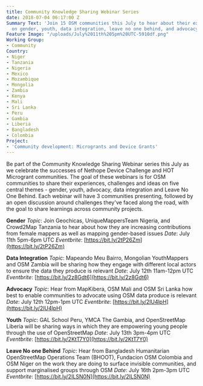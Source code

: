 ```yaml
---
title: Community Knowledge Sharing Webinar Series
date: 2018-07-04 06:17:00 Z
Summary Text: 'Join 15 OSM communities this July to hear about their experiences focusing
  on gender, youth, data integration, leave no one behind, and advocacy. '
Feature Image: "/uploads/July%2011th%205pm%20UTC-5910df.png"
Working Group:
- Community
Country:
- Niger
- Tanzania
- Nigeria
- Mexico
- Mozambique
- Mongolia
- Zambia
- Kenya
- Mali
- Sri Lanka
- Peru
- Gambia
- Liberia
- Bangladesh
- Colombia
Project:
- 'Community development: Microgrants and Device Grants'
---
```


Be part of the Community Knowledge Sharing Webinar series this July as we celebrate the successes of Nethope Device Challenge and HOT Microgrant communities. The goal of these webinars is for OSM communities to share their experiences, challenges and ideas on five central themes - gender, youth, advocacy, data integration and Leave No One Behind. Each webinar will have 3 communities presenting, followed by an open discussion around challenges they've faced along the road, with the goal to share learnings across community projects.

**Gender**
*Topic*: Join Geochicas, UniqueMappersTeam Nigeria, and Crowd2Map Tanzania to hear about how they are increasing contributions from female mappers as well as mapping gender-based issues
*Date*: July 11th 5pm-6pm UTC
*Eventbrite*: [https://bit.ly/2tP26Zm](https://bit.ly/2tP26Zm)

**Data Integration**
*Topic*: Mapeando Meu Bairro, Mongolian YouthMappers and OSM Zambia will be sharing how they engage with different local actors to ensure the data they produce is relevant
*Date*: July 12th 11am-12pm UTC
*Eventbrite*: [https://bit.ly/2z8Gdt6](https://bit.ly/2z8Gdt6)

**Advocacy**
*Topic*: Hear from MapKibera, OSM Mali and OSM Sri Lanka   how best to enable communities to advocate using OSM data produce is relevant
*Date*: July 12th 12pm-1pm UTC
*Eventbrite*: [https://bit.ly/2lU4lpH](https://bit.ly/2lU4lpH)

**Youth**
*Topic*: GAL School Peru, YMCA The Gambia, and OpenStreetMap Liberia will be sharing ways in which they are empowering young people through the use of OpenStreetMap
*Date*: July 13th 3pm-4pm UTC
*Eventbrite*: [https://bit.ly/2KtT7Y0](https://bit.ly/2KtT7Y0)

**Leave No one Behind**
*Topic*: Hear from Bangladesh Humanitarian OpenStreetMap Operations Team (BHOOT), Fundacion OSM Colombia and OSM Niger on the work they are doing to surface invisible communities, and support marginalised groups through OSM
*Date*: July 16th 2pm-3pm UTC
*Eventbrite*: [https://bit.ly/2ILSN0N](https://bit.ly/2ILSN0N)